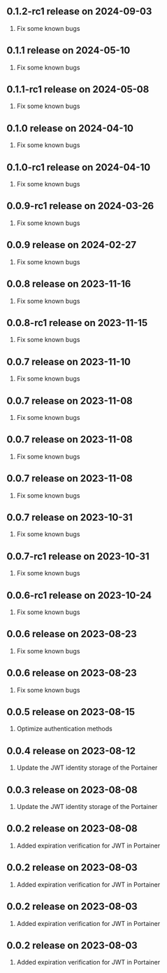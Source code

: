 ## 0.1.2-rc1 release on 2024-09-03
1. Fix some known bugs
## 0.1.1 release on 2024-05-10
1. Fix some known bugs
## 0.1.1-rc1 release on 2024-05-08
1. Fix some known bugs
## 0.1.0 release on 2024-04-10
1. Fix some known bugs
## 0.1.0-rc1 release on 2024-04-10
1. Fix some known bugs
## 0.0.9-rc1 release on 2024-03-26
1. Fix some known bugs
## 0.0.9 release on 2024-02-27
1. Fix some known bugs
## 0.0.8 release on 2023-11-16
1. Fix some known bugs
## 0.0.8-rc1 release on 2023-11-15
1. Fix some known bugs
## 0.0.7 release on 2023-11-10
1. Fix some known bugs
## 0.0.7 release on 2023-11-08
1. Fix some known bugs
## 0.0.7 release on 2023-11-08
1. Fix some known bugs
## 0.0.7 release on 2023-11-08
1. Fix some known bugs
## 0.0.7 release on 2023-10-31
1. Fix some known bugs
## 0.0.7-rc1 release on 2023-10-31
1. Fix some known bugs
## 0.0.6-rc1 release on 2023-10-24
1. Fix some known bugs
## 0.0.6 release on 2023-08-23
1. Fix some known bugs
## 0.0.6 release on 2023-08-23
1. Fix some known bugs
## 0.0.5 release on 2023-08-15
1. Optimize authentication methods
## 0.0.4 release on 2023-08-12
1. Update the JWT identity storage of the Portainer
## 0.0.3 release on 2023-08-08
1. Update the JWT identity storage of the Portainer
## 0.0.2 release on 2023-08-08
1. Added expiration verification for JWT in Portainer
## 0.0.2 release on 2023-08-03
1. Added expiration verification for JWT in Portainer
## 0.0.2 release on 2023-08-03
1. Added expiration verification for JWT in Portainer
## 0.0.2 release on 2023-08-03
1. Added expiration verification for JWT in Portainer